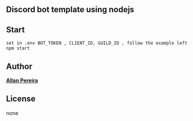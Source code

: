 ## Discord bot template using nodejs

## Start 

```set in .env BOT_TOKEN , CLIENT_ID, GUILD_ID , follow the example left```
``` npm start ```

## Author

[**Allan Pereira**](https://github.com/allansouzadk)

## License

none
